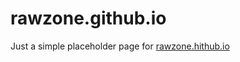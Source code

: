 # rawzone.github.io
Just a simple placeholder page for [rawzone.hithub.io](https://rawzone.github.io)
